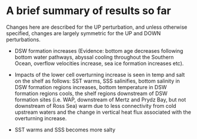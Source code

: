 # A brief summary of results so far

Changes here are described for the UP perturbation, and unless otherwise specified, changes are largely symmetric for the UP and DOWN perturbations.

  * DSW formation increases (Evidence: bottom age decreases following bottom water pathways, abyssal cooling throughout the Southern Ocean,  overflow velocities increase, sea ice formation increases etc).
  
  * Impacts of the lower cell overturning increase is seen in temp and salt on the shelf as follows: SST warms, SSS salinifies, bottom salinity in DSW formation regions increases, bottom temperature in DSW formation regions cools, the shelf regions downstream of DSW formation sites (i.e. WAP, downstream of Mertz and Prydz Bay, but not downstream of Ross Sea) warm due to less connectivity from cold upstream waters and the change in vertical heat flux associated with the overturning increase.
  
  * SST warms and SSS becomes more salty


